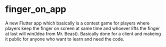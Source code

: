 # finger_on_app

A new Flutter app which basically is a contest game for players where players keep the finger on screen at same time and whoever lifts the finger at last will win(Idea from Mr. Beast).
Basically done for a client and makeing it public for anyone who want to learn and need the code.
